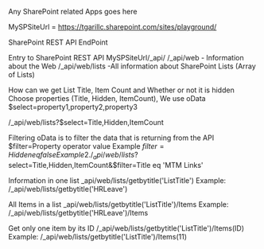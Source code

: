 Any SharePoint related Apps goes here 

MySPSiteUrl = https://tgarillc.sharepoint.com/sites/playground/

SharePoint REST API EndPoint 

Entry to SharePoint REST API MySPSiteUrl/_api/
/_api/web     - Information about the Web
/_api/web/lists   -All information about SharePoint Lists (Array of Lists)

How can we get List Title, Item Count and Whether or not it is hidden 
Choose properties (Title, Hidden, ItemCount), We use oData $select=property1,property2,property3

/_api/web/lists?$select=Title,Hidden,ItemCount

Filtering oData is to filter the data that is returning from the API
$filter=Property operator value
Example $filter=Hidden eq false
Example 2. /_api/web/lists?$select=Title,Hidden,ItemCount&$filter=Title eq 'MTM Links'

Information in one list
_api/web/lists/getbytitle('ListTitle')
Example: /_api/web/lists/getbytitle('HRLeave')

All Items in a list
_api/web/lists/getbytitle('ListTitle')/Items
Example: /_api/web/lists/getbytitle('HRLeave')/Items

Get only one item by its ID
/_api/web/lists/getbytitle('ListTitle')/Items(ID)
Example: /_api/web/lists/getbytitle('ListTitle')/Items(11)


